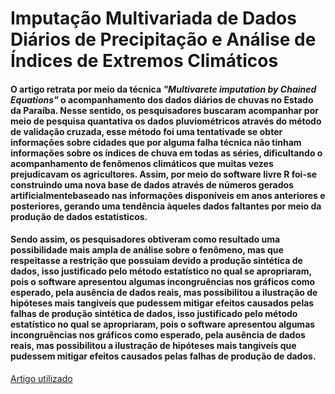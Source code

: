 # Imputação Multivariada de Dados Diários de Precipitação e Análise de Índices de Extremos Climáticos 
 
  #### O artigo retrata por meio da técnica *"Multivarete imputation by Chained Equations"* o acompanhamento dos dados diários de chuvas no Estado da Paraíba. Nesse sentido, os pesquisadores buscaram acompanhar por meio de pesquisa quantativa os dados pluviométricos através do método de validação cruzada, esse método foi uma tentativade se obter informações sobre cidades que por alguma falha técnica não tinham informações sobre os índices de chuva em todas as séries, dificultando o acompanhamento de fenômenos climáticos que muitas vezes prejudicavam os agricultores. Assim, por meio do software livre R foi-se construindo uma nova base de dados através de números gerados artificialmentebaseado nas informações disponíveis em anos anteriores e posteriores, gerando uma tendência àqueles dados faltantes por meio da produção de dados estatísticos. 
  
  
  
  #### Sendo assim, os pesquisadores obtiveram como resultado uma possibilidade mais ampla de análise sobre o fenômeno, mas que respeitasse a restrição que possuiam devido a produção sintética de dados, isso justificado pelo método estatístico no qual se apropriaram, pois o software apresentou algumas incongruências nos gráficos como esperado, pela ausência de dados reais, mas possibilitou a ilustração de hipóteses mais tangiveís que pudessem mitigar efeitos causados pelas falhas de produção sintética de dados, isso justificado pelo método estatístico no qual se apropriaram, pois o software apresentou algumas incongruências nos gráficos como esperado, pela ausência de dados reais, mas possibilitou a ilustração de hipóteses mais tangiveís que pudessem mitigar efeitos causados pelas falhas de produção de dados.  
[Artigo utilizado](https://periodicos.ufpe.br/revistas/rbgfe/article/viewFile/232861/26852)

